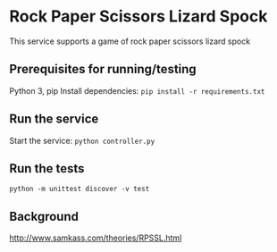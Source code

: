 # Rock Paper Scissors Lizard Spock 
This service supports a game of rock paper scissors lizard spock

## Prerequisites for running/testing
Python 3, pip
Install dependencies: `pip install -r requirements.txt`

## Run the service
Start the service: `python controller.py`

## Run the tests
`python -m unittest discover -v test`

## Background
http://www.samkass.com/theories/RPSSL.html